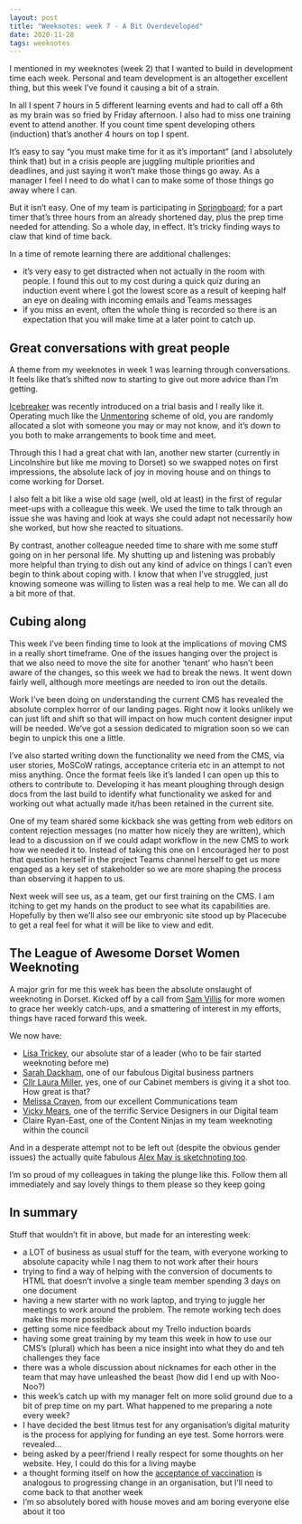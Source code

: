 ```yaml
---
layout: post
title: "Weeknotes: week 7 - A Bit Overdeveloped"
date: 2020-11-28
tags: weeknotes
---
```


I mentioned in my weeknotes (week 2) that I wanted to build in development time each week. Personal and team development is an altogether excellent thing, but this week I’ve found it causing a bit of a strain.

In all I spent 7 hours in 5 different learning events and had to call off a 6th as my brain was so fried by Friday afternoon. I also had to miss one training event to attend another. If you count time spent developing others (induction) that’s another 4 hours on top I spent.

It’s easy to say “you must make time for it as it’s important” (and I absolutely think that) but in a crisis people are juggling multiple priorities and deadlines, and just saying it won’t make those things go away. As a manager I feel I need to do what I can to make some of those things go away where I can.

But it isn’t easy. One of my team is participating in [Springboard](https://springboardconsultancy.com/springboard-work-personal-development-training-course-for-women/); for a part timer that’s three hours from an already shortened day, plus the prep time needed for attending. So a whole day, in effect. It’s tricky finding ways to claw that kind of time back.

In a time of remote learning there are additional challenges:

*   it’s very easy to get distracted when not actually in the room with people. I found this out to my cost during a quick quiz during an induction event where I got the lowest score as a result of keeping half an eye on dealing with incoming emails and Teams messages
*   if you miss an event, often the whole thing is recorded so there is an expectation that you will make time at a later point to catch up.

## Great conversations with great people

A theme from my weeknotes in week 1 was learning through conversations. It feels like that’s shifted now to starting to give out more advice than I’m getting.

[Icebreaker](https://techcommunity.microsoft.com/t5/microsoft-teams-blog/icebreaker-bot-assisted-happenstance-to-strengthen-your-company/ba-p/722552) was recently introduced on a trial basis and I really like it. Operating much like the [Unmentoring](https://localgov.digital/news/2016/01/unmentoring-is-back) scheme of old, you are randomly allocated a slot with someone you may or may not know, and it’s down to you both to make arrangements to book time and meet.

Through this I had a great chat with Ian, another new starter (currently in Lincolnshire but like me moving to Dorset) so we swapped notes on first impressions, the absolute lack of joy in moving house and on things to come working for Dorset.

I also felt a bit like a wise old sage (well, old at least) in the first of regular meet-ups with a colleague this week. We used the time to talk through an issue she was having and look at ways she could adapt not necessarily how she worked, but how she reacted to situations.

By contrast, another colleague needed time to share with me some stuff going on in her personal life. My shutting up and listening was probably more helpful than trying to dish out any kind of advice on things I can’t even begin to think about coping with. I know that when I’ve struggled, just knowing someone was willing to listen was a real help to me. We can all do a bit more of that.

## Cubing along

This week I’ve been finding time to look at the implications of moving CMS in a really short timeframe. One of the issues hanging over the project is that we also need to move the site for another ‘tenant’ who hasn’t been aware of the changes, so this week we had to break the news. It went down fairly well, although more meetings are needed to iron out the details.

Work I’ve been doing on understanding the current CMS has revealed the absolute complex horror of our landing pages. Right now it looks unlikely we can just lift and shift so that will impact on how much content designer input will be needed. We’ve got a session dedicated to migration soon so we can begin to unpick this one a little.

I’ve also started writing down the functionality we need from the CMS, via user stories, MoSCoW ratings, acceptance criteria etc in an attempt to not miss anything. Once the format feels like it’s landed I can open up this to others to contribute to. Developing it has meant ploughing through design docs from the last build to identify what functionality we asked for and working out what actually made it/has been retained in the current site.

One of my team shared some kickback she was getting from web editors on content rejection messages (no matter how nicely they are written), which lead to a discussion on if we could adapt workflow in the new CMS to work how we needed it to. Instead of taking this one on I encouraged her to post that question herself in the project Teams channel herself to get us more engaged as a key set of stakeholder so we are more shaping the process than observing it happen to us.

Next week will see us, as a team, get our first training on the CMS. I am itching to get my hands on the product to see what its capabilities are. Hopefully by then we’ll also see our embryonic site stood up by Placecube to get a real feel for what it will be like to view and edit.

## The League of Awesome Dorset Women Weeknoting

A major grin for me this week has been the absolute onslaught of weeknoting in Dorset. Kicked off by a call from [Sam Villis](https://twitter.com/stamanfar/status/1327515823293034498) for more women to grace her weekly catch-ups, and a smattering of interest in my efforts, things have raced forward this week.

We now have:

*   [Lisa Trickey](https://medium.com/@lisa_29159), our absolute star of a leader (who to be fair started weeknoting before me)
*   [Sarah Dackham](https://medium.com/@s.dackham), one of our fabulous Digital business partners
*   [Cllr Laura Miller](https://medium.com/@lors.m), yes, one of our Cabinet members is giving it a shot too. How great is that?
*   [Melissa Craven](https://medium.com/@cravenm83), from our excellent Communications team
*   [Vicky Mears](https://vicky-mears.medium.com/), one of the terrific Service Designers in our Digital team
*   Claire Ryan-East, one of the Content Ninjas in my team weeknoting within the council

And in a desperate attempt not to be left out (despite the obvious gender issues) the actually quite fabulous [Alex May is sketchnoting too](https://twitter.com/SketchyMay/status/1332435715704172548).

I’m so proud of my colleagues in taking the plunge like this. Follow them all immediately and say lovely things to them please so they keep going

## In summary

Stuff that wouldn’t fit in above, but made for an interesting week:

*   a LOT of business as usual stuff for the team, with everyone working to absolute capacity while I nag them to not work after their hours
*   trying to find a way of helping with the conversion of documents to HTML that doesn’t involve a single team member spending 3 days on one document
*   having a new starter with no work laptop, and trying to juggle her meetings to work around the problem. The remote working tech does make this more possible
*   getting some nice feedback about my Trello induction boards
*   having some great training by my team this week in how to use our CMS’s (plural) which has been a nice insight into what they do and teh challenges they face
*   there was a whole discussion about nicknames for each other in the team that may have unleashed the beast (how did I end up with Noo-Noo?)
*   this week’s catch up with my manager felt on more solid ground due to a bit of prep time on my part. What happened to me preparing a note every week?
*   I have decided the best litmus test for any organisation’s digital maturity is the process for applying for funding an eye test. Some horrors were revealed…
*   being asked by a peer/friend I really respect for some thoughts on her website. Hey, I could do this for a living maybe
*   a thought forming itself on how the [acceptance of vaccination](https://www.researchgate.net/publication/9270073_Effects_of_fear_and_specificity_of_recommendation_upon_attitudes_and_behavior) is analogous to progressing change in an organisation, but I’ll need to come back to that another week
*   I’m so absolutely bored with house moves and am boring everyone else about it too

